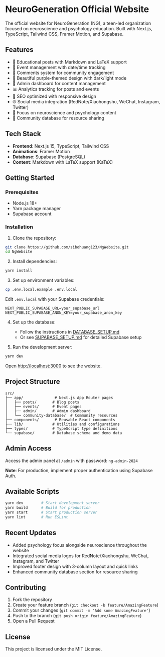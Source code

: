 # NeuroGeneration Official Website

The official website for NeuroGeneration (NG), a teen-led organization focused on neuroscience and psychology education. Built with Next.js, TypeScript, Tailwind CSS, Framer Motion, and Supabase.

## Features

- 📝 Educational posts with Markdown and LaTeX support
- 📅 Event management with date/time tracking
- 💬 Comments system for community engagement
- 🎨 Beautiful purple-themed design with dark/light mode
- 🔐 Admin dashboard for content management
- 📊 Analytics tracking for posts and events
- 🎯 SEO optimized with responsive design
- 🌐 Social media integration (RedNote/Xiaohongshu, WeChat, Instagram, Twitter)
- 🧠 Focus on neuroscience and psychology content
- 📱 Community database for resource sharing

## Tech Stack

- **Frontend**: Next.js 15, TypeScript, Tailwind CSS
- **Animations**: Framer Motion
- **Database**: Supabase (PostgreSQL)
- **Content**: Markdown with LaTeX support (KaTeX)

## Getting Started

### Prerequisites

- Node.js 18+
- Yarn package manager
- Supabase account

### Installation

1. Clone the repository:
```bash
git clone https://github.com/sibohuang123/NgWebsite.git
cd NgWebsite
```

2. Install dependencies:
```bash
yarn install
```

3. Set up environment variables:
```bash
cp .env.local.example .env.local
```

Edit `.env.local` with your Supabase credentials:
```env
NEXT_PUBLIC_SUPABASE_URL=your_supabase_url
NEXT_PUBLIC_SUPABASE_ANON_KEY=your_supabase_anon_key
```

4. Set up the database:
   - Follow the instructions in [DATABASE_SETUP.md](DATABASE_SETUP.md)
   - Or see [SUPABASE_SETUP.md](SUPABASE_SETUP.md) for detailed Supabase setup

5. Run the development server:
```bash
yarn dev
```

Open [http://localhost:3000](http://localhost:3000) to see the website.

## Project Structure

```
src/
├── app/              # Next.js App Router pages
│   ├── posts/       # Blog posts
│   ├── events/      # Event pages
│   ├── admin/       # Admin dashboard
│   └── community-database/  # Community resources
├── components/       # Reusable React components
├── lib/             # Utilities and configurations
├── types/           # TypeScript type definitions
└── supabase/        # Database schema and demo data
```

## Admin Access

Access the admin panel at `/admin` with password: `ng-admin-2024`

**Note**: For production, implement proper authentication using Supabase Auth.

## Available Scripts

```bash
yarn dev        # Start development server
yarn build      # Build for production
yarn start      # Start production server
yarn lint       # Run ESLint
```

## Recent Updates

- Added psychology focus alongside neuroscience throughout the website
- Integrated social media logos for RedNote/Xiaohongshu, WeChat, Instagram, and Twitter
- Improved footer design with 3-column layout and quick links
- Enhanced community database section for resource sharing

## Contributing

1. Fork the repository
2. Create your feature branch (`git checkout -b feature/AmazingFeature`)
3. Commit your changes (`git commit -m 'Add some AmazingFeature'`)
4. Push to the branch (`git push origin feature/AmazingFeature`)
5. Open a Pull Request

## License

This project is licensed under the MIT License.